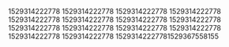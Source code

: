 1529314222778
1529314222778
1529314222778
1529314222778
1529314222778
1529314222778
1529314222778
1529314222778
1529314222778
1529314222778
1529314222778
1529314222778
1529314222778
1529314222778
15293142227781529367558155